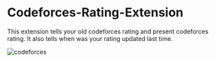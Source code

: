 # Codeforces-Rating-Extension
This extension tells your old codeforces rating and present codeforces rating. It also tells when was your rating updated last time.

![codeforces](images/Screenshot-2024-06-19-190246.png)
